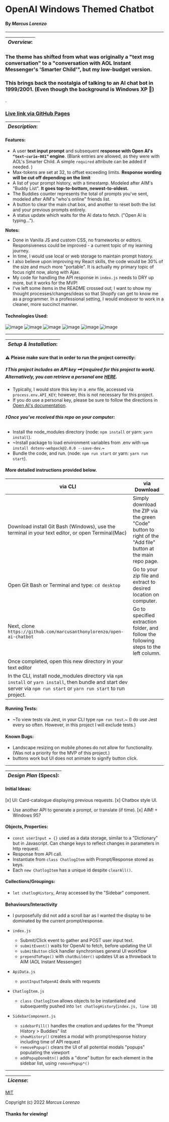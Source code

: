 # OpenAI Windows Themed Chatbot
#### By _**Marcus Lorenzo**_
---


| **_Overview_:** |
|---|

### The theme has shifted from what was originally a "text msg conversation" to a "conversation with AOL Instant Messenger's 'Smarter Child'", but my low-budget version.
### This brings back the nostalgia of talking to an AI chat bot in 1999/2001. (Even though the background is Windows XP :rofl:)


.
### [Live link via GitHub Pages]()




| **_Description_:** |
|---|

#### Features:
- A user **text input prompt** and subsequent **response with Open AI's `“text-curie-001”` engine**. (Blank entries are allowed, as they were with AOL's Smarter Child. A simple `required` attribute can be added if needed. )
- Max-tokens are set at 32, to offset exceeding limits. **Response wording will be cut off depending on the limit**
- A list of your prompt history, with a timestamp. Modeled after AIM's "Buddy List". **It goes top-to-bottom, newest-to-oldest.**
- The Buddies counter represents the total of prompts you've sent, modeled after AIM's "who's online" friends list. 
- A button to clear the main chat box, and another to reset both the list and your previous prompts entirely.
- A status update which waits for the AI data to fetch. ("Open AI is typing...").

**Notes:**
- Done in Vanilla JS and custom CSS, no frameworks or editors. Responsiveness could be improved - a current topic of my learning journey.
- In time, I would use local or web storage to maintain prompt history.
- I also believe upon improving my React skills, the code would be 30% of the size and much more "portable". It is actually my primary topic of focus right now, along with Ajax.
- My code for handling the API response in `index.js` needs to DRY up more, but it works for the MVP!
- I've left some items in the README crossed out; I want to show my thought processes/changes/ideas so that Shopify can get to know me as a programmer. In a professional setting, I would endeavor to work in a cleaner, more succinct manner.


#### Technologies Used:
![image](https://img.shields.io/badge/JavaScript-323330?style=for-the-badge&logo=javascript&logoColor=F7DF1E)
![image](https://img.shields.io/badge/Jest-C21325?style=for-the-badge&logo=jest&logoColor=white) ![image](https://img.shields.io/badge/eslint-3A33D1?style=for-the-badge&logo=eslint&logoColor=white)
![image](https://img.shields.io/badge/HTML5-E34F26?style=for-the-badge&logo=html5&logoColor=white)  ![image](https://img.shields.io/badge/CSS3-1572B6?style=for-the-badge&logo=css3&logoColor=white)
![image](https://img.shields.io/badge/GIT-E44C30?style=for-the-badge&logo=git&logoColor=white)

---

| **_Setup & Installation_:** |
|---|
#### :warning: **Please make sure** that in order to run the project correctly:

##### 	:exclamation: This project includes an API key :old_key: (required for this project to work). Alternatively, you can retrieve a personal one [HERE](https://beta.openai.com/signup).
- Typically, I would store this key in a .env file, accessed via `process.env.API_KEY`; however, this is not necessary for this project.
- If you do use a personal key, please be sure to follow the directions in [Open AI's documentation](https://beta.openai.com/docs/api-reference/authentication).

##### 	:exclamation: Once you've received this repo on your computer:
- Install the node_modules directory (node: `npm install` or yarn: `yarn install`).
- ~Install package to load environment variables from .env with `npm install dotenv-webpack@2.0.0 --save-dev`.~
- Bundle the code, and run. (node: `npm run start` or yarn: `yarn run start`).

####   More detailed instructions provided below.

|   via CLI   |  via Download  |
|---|---|
| Download install Git Bash (Windows), use the terminal in your text editor, or open Terminal(Mac) | Simply download the ZIP via the green "Code" button to right of the "Add file" button at the main repo page. 
 Open Git Bash or Terminal and type: `cd desktop` | Go to your zip file and extract to desired location on computer. 
 Next, clone `https://github.com/marcusanthonylorenzo/open-ai-chatbot` | Go to specified extraction folder, and follow the following steps to the left column.
 Once completed, open this new directory in your text editor | 
 In the CLI, install node_modules directory via `npm install` or `yarn install`, then bundle and start dev server via `npm run start` or `yarn run start` to run project. |


#### Running Tests:
- ~To view tests via Jest, in your CLI type `npm run test`.~ (I do use Jest every so often. However, in this project I will exclude tests.)

#### Known Bugs:
* Landscape resizing on mobile phones do not allow for functionality. (Was not a priority for the MVP of this project.)
* buttons work but UI does not animate to signify button click.

---

| **_Design Plan_ (Specs):** |
|---|
#### Initial Ideas:
[x] UI: Card-catalogue displaying previous requests.
[x] Chatbox style UI.
- Use another API to generate a prompt, or translate (if time).
[x] AIM! + Windows 95?

#### Objects, Properties:
- `const userInput = {}` used as a data storage, similar to a "Dictionary" but in Javascript. Can change keys to reflect changes in parameters in http request.
- Response from API call.
- Instantiate from `class ChatlogItem` with Prompt/Response stored as keys.
- Each `new ChatlogItem` has a unique id despite `clearAll()`.

#### Collections/Groupings:
- `let chatlogHistory`, Array accessed by the "Sidebar" component.

#### Behaviours/Interactivity
- I purposefully did not add a scroll bar as I wanted the display to be dominated by the current prompt/response.

- `index.js`
  - Submit/Click event to gather and POST user input text.
  - `submitEvent()` waits for OpenAI to fetch, before updating the UI
  - `submitButton` click handler synchronises general UI workflow
  - `prependToPage()` with `chatBuilder()` updates UI as a throwback to AIM (AOL Instant Messenger)

- `ApiData.js`
  - `postInputToOpenAI` deals with requests

- `ChatlogItem.js`
  - `class ChatlogItem` allows objects to be instantiated and subsequently pushed into `let chatlogHistory`(`index.js, line 18`)

- `SidebarComponent.js`
  - `sidebarFill()` handles the creation and updates for the "Prompt History > Buddies" list
  - `showHistory()` creates a modal with prompt/response history including time of API request
  - `removePopup()` clears the UI of all potential modals "popups" populating the viewport
  - `addPopupDoneBtn()` adds a "done" button for each element in the sidebar list, using `removePopup*()`

---
| **_License_:** |
|---|

[MIT]()

Copyright (c) 2022 _Marcus Lorenzo_


#### Thanks for viewing!
